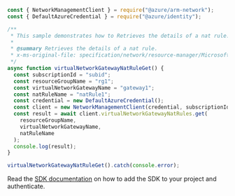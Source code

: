 ```javascript
const { NetworkManagementClient } = require("@azure/arm-network");
const { DefaultAzureCredential } = require("@azure/identity");

/**
 * This sample demonstrates how to Retrieves the details of a nat rule.
 *
 * @summary Retrieves the details of a nat rule.
 * x-ms-original-file: specification/network/resource-manager/Microsoft.Network/stable/2021-05-01/examples/VirtualNetworkGatewayNatRuleGet.json
 */
async function virtualNetworkGatewayNatRuleGet() {
  const subscriptionId = "subid";
  const resourceGroupName = "rg1";
  const virtualNetworkGatewayName = "gateway1";
  const natRuleName = "natRule1";
  const credential = new DefaultAzureCredential();
  const client = new NetworkManagementClient(credential, subscriptionId);
  const result = await client.virtualNetworkGatewayNatRules.get(
    resourceGroupName,
    virtualNetworkGatewayName,
    natRuleName
  );
  console.log(result);
}

virtualNetworkGatewayNatRuleGet().catch(console.error);
```

Read the [SDK documentation](https://github.com/Azure/azure-sdk-for-js/blob/%40azure%2Farm-network_27.0.0/sdk/network/arm-network/README.md) on how to add the SDK to your project and authenticate.
